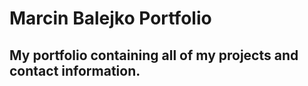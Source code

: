 Marcin Balejko Portfolio
========
My portfolio containing all of my projects and contact information.
----------


